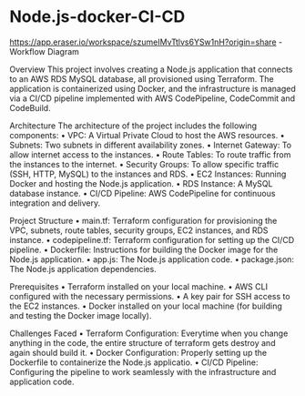 # Node.js-docker-CI-CD


https://app.eraser.io/workspace/szumeIMvTtlvs6YSw1nH?origin=share - Workflow Diagram 

Overview
This project involves creating a Node.js application that connects to an AWS RDS MySQL database, all provisioned using Terraform. The application is containerized using Docker, and the infrastructure is managed via a CI/CD pipeline implemented with AWS CodePipeline, CodeCommit and CodeBuild.

Architecture
The architecture of the project includes the following components:
•	VPC: A Virtual Private Cloud to host the AWS resources.
•	Subnets: Two subnets in different availability zones.
•	Internet Gateway: To allow internet access to the instances.
•	Route Tables: To route traffic from the instances to the internet.
•	Security Groups: To allow specific traffic (SSH, HTTP, MySQL) to the instances and RDS.
•	EC2 Instances: Running Docker and hosting the Node.js application.
•	RDS Instance: A MySQL database instance.
•	CI/CD Pipeline: AWS CodePipeline for continuous integration and delivery.

Project Structure
•	main.tf: Terraform configuration for provisioning the VPC, subnets, route tables, security groups, EC2 instances, and RDS instance.
•	codepipeline.tf: Terraform configuration for setting up the CI/CD pipeline.
•	Dockerfile: Instructions for building the Docker image for the Node.js application.
•	app.js: The Node.js application code.
•	package.json: The Node.js application dependencies.

Prerequisites
•	Terraform installed on your local machine.
•	AWS CLI configured with the necessary permissions.
•	A key pair for SSH access to the EC2 instances.
•	Docker installed on your local machine (for building and testing the Docker image locally).

Challenges Faced
•	Terraform Configuration: Everytime when you change anything in the code, the entire structure of terraform gets destroy and again should build it.
•	Docker Configuration: Properly setting up the Dockerfile to containerize the Node.js applicatio.
•	CI/CD Pipeline: Configuring the pipeline to work seamlessly with the infrastructure and application code.


